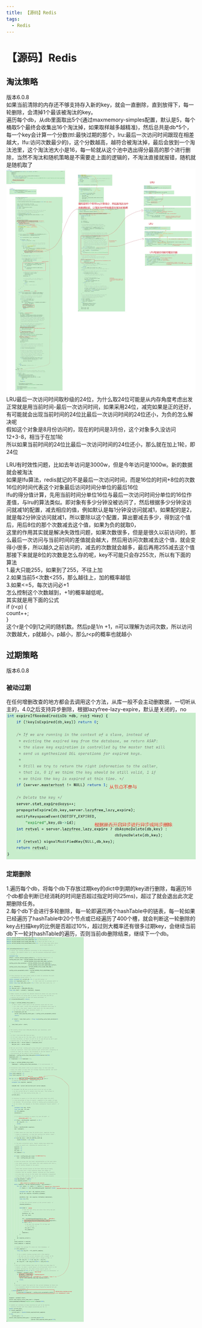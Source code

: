 ```yaml
---
title: 【源码】Redis
tags:
  - Redis
---
```

# 【源码】Redis
## 淘汰策略
版本6.0.8  
如果当前清除的内存还不够支持存入新的key，就会一直删除，直到放得下，每一轮删除，会清掉1个最该被淘汰的key。  
遍历每个db，从db里面取出5个(通过maxmemory-simples配置，默认是5，每个桶取5个最终会收集出16个淘汰掉，如果取样越多越精准)，然后总共是db*5个，每一个key会计算一个分数(ttl:最快过期的那个，lru:最后一次访问时间跟现在相差越大，lfu:访问次数最少的)，这个分数越高，越符合被淘汰掉，最后会放到一个淘汰池里，这个淘汰池大小是16，每一轮就从这个池中选出得分最高的那个进行删除，当然不淘汰和随机策略是不需要走上面的逻辑的，不淘汰直接就报错，随机就是随机取了  
![](./assets/Redis/淘汰策略.png)  
LRU最后一次访问时间取秒级的24位，为什么取24位可能是从内存角度考虑出发  
正常就是用当前时间-最后一次访问时间，如果采用24位，减完如果是正的还好，有可能就会出现当前时间的24位比最后一次访问时间的24位还小，为负的怎么解决呢  
假如这个对象是8月份访问的，现在的时间是3月份，这个对象多久没访问  
12+3-8，相当于在加1轮  
所以如果当前时间的24位比最后一次访问时间的24位还小，那么就在加上1轮，即24位  

LRU有时效性问题，比如去年访问是3000w，但是今年访问是1000w。新的数据就会被淘汰  
如果是lfu算法，redis就记的不是最后一次访问时间，而是16位的时间+8位的次数  
16位的时间代表这个对象最后访问时间分单位的最后16位  
lfu的得分值计算，先用当前时间分单位16位与最后一次访问时间分单位的16位作差值，与lru的算法类似。即对象有多少分钟没被访问了，然后根据多少分钟没访问就减1的配置，减去相应的值，例如默认是每1分钟没访问就减1，如果配的是2，就是每2分钟没访问就减1，所以要除以这个配置，算出要减去多少，得到这个值后，用后8位的那个次数减去这个值，如果为负的就取0，  
这里的作用其实就是解决失效性问题，如果次数很多，但是是很久以前访问的，那么最后一次访问与当前时间的差值就会越大，然后用访问次数减去这个值，就会变得小很多，所以越久之前访问的，减去的次数就会越多，最后再用255减去这个值  
那接下来就是8位的次数是怎么存的呢，key不可能只会存255次，所以有下面的算法  
1.最大只能255，如果到了255，不往上加  
2.如果当前5<次数<255，那么越往上，加的概率越低  
3.如果<=5，每次访问必+1  
怎么控制这个次数越到，+1的概率越低呢。  
其实就是用下面的公式  
if (r<p) {  
count++;  
}  
这个r是个0到1之间的随机数。然后p是1/n +1，n可以理解为访问次数，所以访问次数越大，p就越小，p越小，那么r<p的概率也就越小  

## 过期策略
版本6.0.8  
### 被动过期
在任何增删改查的地方都会去调用这个方法，从库一般不会主动删数据，一切听从主的，4.0之后支持异步删除，根据lazyfree-lazy-expire，默认是关闭的，no
![](./assets/Redis/expireIfNeeded.png)   

### 定期删除
1.遍历每个db，将每个db下存放过期key的dict中到期的key进行删除，每遍历16个db都会判断已经消耗的时间是否超过指定时间(25ms)，超过了就会退出此次定期删除任务。  
2.每个db下会进行多轮删除，每一轮即遍历两个hashTable中的链表，每一轮如果已经遍历了hashTable中20个节点或已经遍历了400个槽，就会判断这一轮删除的key占扫描key的比例是否超过10%，超过则大概率还有很多过期key，会继续当前db下一轮对hashTable的遍历，否则当前db删除结束，继续下一个db。  
![](./assets/Redis/定期删除.png)  
